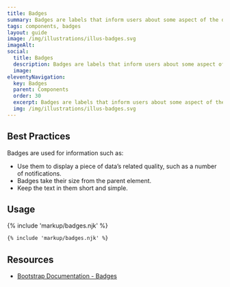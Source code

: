 ```yaml
---
title: Badges
summary: Badges are labels that inform users about some aspect of the data, such as the count of related items.
tags: components, badges
layout: guide
image: /img/illustrations/illus-badges.svg
imageAlt: 
social:
  title: Badges
  description: Badges are labels that inform users about some aspect of the data, such as the count of related items.
  image:
eleventyNavigation:
  key: Badges
  parent: Components
  order: 30
  excerpt: Badges are labels that inform users about some aspect of the data, such as the count of related items.
  img: /img/illustrations/illus-badges.svg
---
```

  
## Best Practices

Badges are used for information such as:

- Use them to display a piece of data’s related quality, such as a number of notifications.
- Badges take their size from the parent element.
- Keep the text in them short and simple.

## Usage

{% include 'markup/badges.njk' %}

``` html
{% include 'markup/badges.njk' %}
```

## Resources
* <a href="https://getbootstrap.com/docs/4.5/components/badge/" target="_blank">Bootstrap Documentation - Badges</a>
